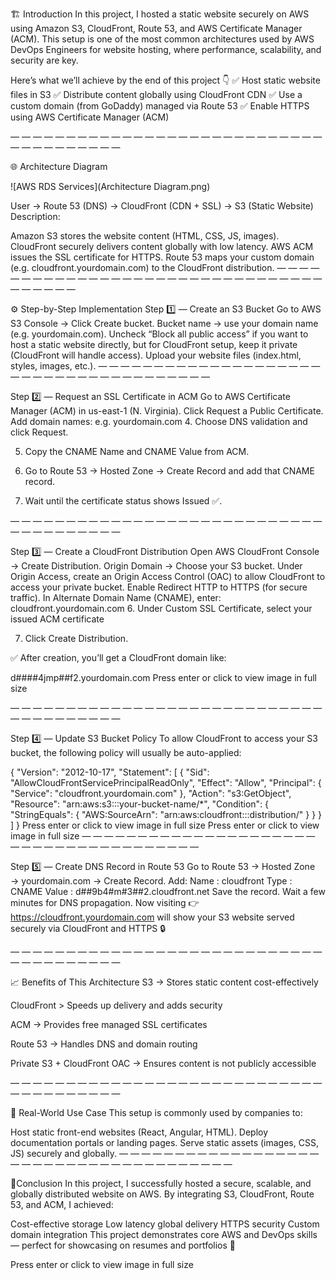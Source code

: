 🏗️ Introduction
In this project, I hosted a static website securely on AWS using Amazon S3, CloudFront, Route 53, and AWS Certificate Manager (ACM).
This setup is one of the most common architectures used by AWS DevOps Engineers for website hosting, where performance, scalability, and security are key.

Here’s what we’ll achieve by the end of this project 👇
✅ Host static website files in S3
✅ Distribute content globally using CloudFront CDN
✅ Use a custom domain (from GoDaddy) managed via Route 53
✅ Enable HTTPS using AWS Certificate Manager (ACM)

— — — — — — — — — — — — — — — — — — — — — — — — — — — — — — — — — — — — — —

🌐 Architecture Diagram

![AWS RDS Services](Architecture Diagram.png)

User → Route 53 (DNS) → CloudFront (CDN + SSL) → S3 (Static Website)
Description:

Amazon S3 stores the website content (HTML, CSS, JS, images).
CloudFront securely delivers content globally with low latency.
AWS ACM issues the SSL certificate for HTTPS.
Route 53 maps your custom domain (e.g. cloudfront.yourdomain.com) to the CloudFront distribution.
— — — — — — — — — — — — — — — — — — — — — — — — — — — — — — — — — — — — — —

⚙️ Step-by-Step Implementation
Step 1️⃣ — Create an S3 Bucket
Go to AWS S3 Console → Click Create bucket.
Bucket name → use your domain name (e.g. yourdomain.com).
Uncheck “Block all public access” if you want to host a static website directly,
but for CloudFront setup, keep it private (CloudFront will handle access).
Upload your website files (index.html, styles, images, etc.).
— — — — — — — — — — — — — — — — — — — — — — — — — — — — — — — — — — — — — —

Step 2️⃣ — Request an SSL Certificate in ACM
Go to AWS Certificate Manager (ACM) in us-east-1 (N. Virginia).
Click Request a Public Certificate.
Add domain names:
e.g. yourdomain.com
4. Choose DNS validation and click Request.

5. Copy the CNAME Name and CNAME Value from ACM.

6. Go to Route 53 → Hosted Zone → Create Record and add that CNAME record.

7. Wait until the certificate status shows Issued ✅.

— — — — — — — — — — — — — — — — — — — — — — — — — — — — — — — — — — — — — —

Step 3️⃣ — Create a CloudFront Distribution
Open AWS CloudFront Console → Create Distribution.
Origin Domain → Choose your S3 bucket.
Under Origin Access, create an Origin Access Control (OAC) to allow CloudFront to access your private bucket.
Enable Redirect HTTP to HTTPS (for secure traffic).
In Alternate Domain Name (CNAME), enter:
cloudfront.yourdomain.com
6. Under Custom SSL Certificate, select your issued ACM certificate

7. Click Create Distribution.

✅ After creation, you’ll get a CloudFront domain like:

d####4jmp##f2.yourdomain.com
Press enter or click to view image in full size

— — — — — — — — — — — — — — — — — — — — — — — — — — — — — — — — — — — — — —

Step 4️⃣ — Update S3 Bucket Policy
To allow CloudFront to access your S3 bucket, the following policy will usually be auto-applied:

{
  "Version": "2012-10-17",
  "Statement": [
    {
      "Sid": "AllowCloudFrontServicePrincipalReadOnly",
      "Effect": "Allow",
      "Principal": {
        "Service": "cloudfront.yourdomain.com"
      },
      "Action": "s3:GetObject",
      "Resource": "arn:aws:s3:::your-bucket-name/*",
      "Condition": {
        "StringEquals": {
          "AWS:SourceArn": "arn:aws:cloudfront::<your-account-id>:distribution/<your-distribution-id>"
        }
      }
    }
  ]
}
Press enter or click to view image in full size
Press enter or click to view image in full size
— — — — — — — — — — — — — — — — — — — — — — — — — — — — — — — — — — — — — —

Step 5️⃣ — Create DNS Record in Route 53
Go to Route 53 → Hosted Zone → yourdomain.com → Create Record.
Add:
Name : cloudfront
Type : CNAME
Value : d##9b4#m#3##2.cloudfront.net
Save the record.
Wait a few minutes for DNS propagation.
Now visiting
👉 https://cloudfront.yourdomain.com
will show your S3 website served securely via CloudFront and HTTPS 🔒

— — — — — — — — — — — — — — — — — — — — — — — — — — — — — — — — — — — — — —

📈 Benefits of This Architecture
S3 → Stores static content cost-effectively

CloudFront > Speeds up delivery and adds security

ACM → Provides free managed SSL certificates

Route 53 → Handles DNS and domain routing

Private S3 + CloudFront OAC → Ensures content is not publicly accessible

— — — — — — — — — — — — — — — — — — — — — — — — — — — — — — — — — — — — — —

🧩 Real-World Use Case
This setup is commonly used by companies to:

Host static front-end websites (React, Angular, HTML).
Deploy documentation portals or landing pages.
Serve static assets (images, CSS, JS) securely and globally.
— — — — — — — — — — — — — — — — — — — — — — — — — — — — — — — — — — — — — —

🏁Conclusion
In this project, I successfully hosted a secure, scalable, and globally distributed website on AWS.
By integrating S3, CloudFront, Route 53, and ACM, I achieved:

Cost-effective storage
Low latency global delivery
HTTPS security
Custom domain integration
This project demonstrates core AWS and DevOps skills — perfect for showcasing on resumes and portfolios 🚀

Press enter or click to view image in full size







